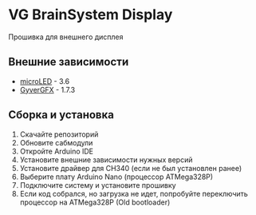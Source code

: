 # VG BrainSystem Display
Прошивка для внешнего дисплея

## Внешние зависимости

 - [microLED](https://github.com/GyverLibs/microLED) - 3.6
 - [GyverGFX](https://github.com/GyverLibs/GyverGFX) - 1.7.3

## Сборка и установка

 1. Скачайте репозиторий
 2. Обновите сабмодули
 3. Откройте Arduino IDE
 4. Установите внешние зависимости нужных версий
 5. Установите драйвер для CH340 (если не был установлен ранее)
 6. Выберите плату Arduino Nano (процессор ATMega328P)
 7. Подключите систему и установите прошивку
 8. Если код собрался, но загрузка не идет, попробуйте переключить процессор на ATMega328P (Old bootloader)

